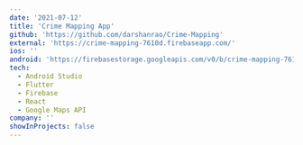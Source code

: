 ```yaml
---
date: '2021-07-12'
title: 'Crime Mapping App'
github: 'https://github.com/darshanrao/Crime-Mapping'
external: 'https://crime-mapping-7610d.firebaseapp.com/'
ios: ''
android: 'https://firebasestorage.googleapis.com/v0/b/crime-mapping-7610d.appspot.com/o/Apk%2FLawPlus.apk?alt=media&token=5bb5a8dc-f3be-4012-af35-7c5cce614095'
tech:
  - Android Studio
  - Flutter
  - Firebase
  - React
  - Google Maps API
company: ''
showInProjects: false
---
```


